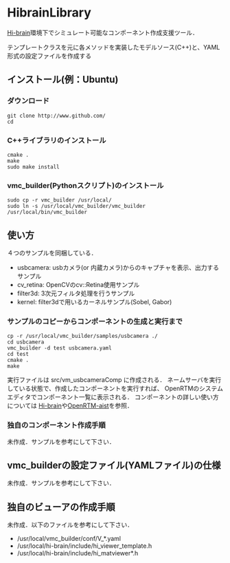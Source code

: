 # HibrainLibrary

[Hi-brain](http://hi-brain.org)環境下でシミュレート可能なコンポーネント作成支援ツール．

テンプレートクラスを元に各メソッドを実装したモデルソース(C++)と、YAML形式の設定ファイルを作成する


## インストール(例：Ubuntu)
### ダウンロード

	git clone http://www.github.com/
	cd 

### C++ライブラリのインストール

	cmake .
	make
	sudo make install

### vmc_builder(Pythonスクリプト)のインストール

	sudo cp -r vmc_builder /usr/local/
	sudo ln -s /usr/local/vmc_builder/vmc_builder /usr/local/bin/vmc_builder
	
## 使い方
４つのサンプルを同梱している．

* usbcamera: usbカメラ(or 内蔵カメラ)からのキャプチャを表示、出力するサンプル
* cv_retina: OpenCVのcv::Retina使用サンプル
* filter3d: 3次元フィルタ処理を行うサンプル
* kernel: filter3dで用いるカーネルサンプル(Sobel, Gabor)

### サンプルのコピーからコンポーネントの生成と実行まで

	cp -r /usr/local/vmc_builder/samples/usbcamera ./
	cd usbcamera
	vmc_builder -d test usbcamera.yaml
	cd test
	cmake .
	make

実行ファイルは src/vm_usbcameraComp に作成される．
ネームサーバを実行している状態で、作成したコンポーネントを実行すれば、
OpenRTMのシステムエディタでコンポーネント一覧に表示される．
コンポーネントの詳しい使い方については
[Hi-brain](http://hi-brain.org)や[OpenRTM-aist](http://www.openrtm.org/openrtm/ja/)を参照．

### 独自のコンポーネント作成手順
未作成．サンプルを参考にして下さい．

## vmc_builderの設定ファイル(YAMLファイル)の仕様
未作成．サンプルを参考にして下さい．

## 独自のビューアの作成手順
未作成．以下のファイルを参考にして下さい．

* /usr/local/vmc_builder/conf/V_*.yaml
* /usr/local/hi-brain/include/hi_viewer_template.h
* /usr/local/hi-brain/include/hi_matviewer*.h
